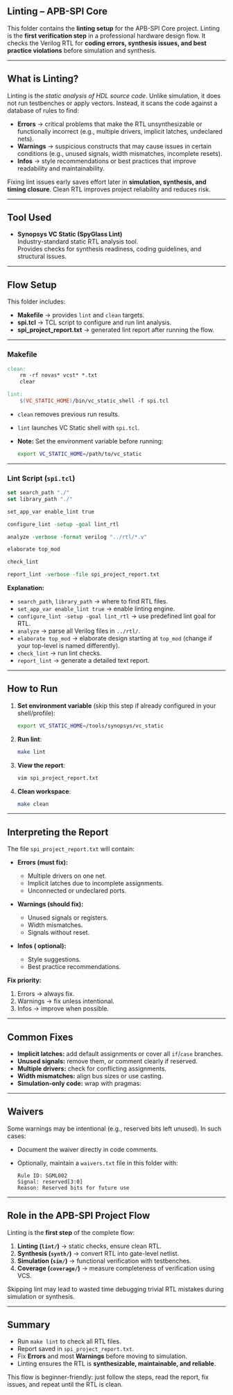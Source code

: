 ##  Linting – APB-SPI Core

This folder contains the **linting setup** for the APB-SPI Core project. Linting is the **first verification step** in a professional hardware design flow. It checks the Verilog RTL for **coding errors, synthesis issues, and best practice violations** before simulation and synthesis.

---

##  What is Linting?

Linting is the *static analysis of HDL source code*. Unlike simulation, it does not run testbenches or apply vectors. Instead, it scans the code against a database of rules to find:

- **Errors** → critical problems that make the RTL unsynthesizable or functionally incorrect (e.g., multiple drivers, implicit latches, undeclared nets).  
- **Warnings** → suspicious constructs that may cause issues in certain conditions (e.g., unused signals, width mismatches, incomplete resets).  
- **Infos** → style recommendations or best practices that improve readability and maintainability.

Fixing lint issues early saves effort later in **simulation, synthesis, and timing closure**. Clean RTL improves project reliability and reduces risk.

---

##  Tool Used

- **Synopsys VC Static (SpyGlass Lint)**  
  Industry-standard static RTL analysis tool.  
  Provides checks for synthesis readiness, coding guidelines, and structural issues.

---

##  Flow Setup

This folder includes:
- **Makefile** → provides `lint` and `clean` targets.  
- **spi.tcl** → TCL script to configure and run lint analysis.  
- **spi_project_report.txt** → generated lint report after running the flow.  

---

###  Makefile

```makefile
clean:
	rm -rf novas* vcst* *.txt
	clear

lint: 
	$(VC_STATIC_HOME)/bin/vc_static_shell -f spi.tcl
````

* `clean` removes previous run results.
* `lint` launches VC Static shell with `spi.tcl`.
* **Note:** Set the environment variable before running:

  ```bash
  export VC_STATIC_HOME=/path/to/vc_static
  ```

---

###  Lint Script (`spi.tcl`)

```tcl
set search_path "./"
set library_path "./"

set_app_var enable_lint true

configure_lint -setup -goal lint_rtl

analyze -verbose -format verilog "../rtl/*.v"

elaborate top_mod

check_lint

report_lint -verbose -file spi_project_report.txt
```

**Explanation:**

* `search_path`, `library_path` → where to find RTL files.
* `set_app_var enable_lint true` → enable linting engine.
* `configure_lint -setup -goal lint_rtl` → use predefined lint goal for RTL.
* `analyze` → parse all Verilog files in `../rtl/`.
* `elaborate top_mod` → elaborate design starting at `top_mod` (change if your top-level is named differently).
* `check_lint` → run lint checks.
* `report_lint` → generate a detailed text report.

---

##  How to Run

1. **Set environment variable** (skip this step if already configured in your shell/profile):

   ```bash
   export VC_STATIC_HOME=/tools/synopsys/vc_static
   ```

2. **Run lint**:

   ```bash
   make lint
   ```

3. **View the report**:

   ```bash
   vim spi_project_report.txt
   ```

4. **Clean workspace**:

   ```bash
   make clean
   ```

---

##  Interpreting the Report

The file `spi_project_report.txt` will contain:

* **Errors (must fix):**

  * Multiple drivers on one net.
  * Implicit latches due to incomplete assignments.
  * Unconnected or undeclared ports.

* **Warnings (should fix):**

  * Unused signals or registers.
  * Width mismatches.
  * Signals without reset.

* **Infos ( optional):**

  * Style suggestions.
  * Best practice recommendations.

**Fix priority:**

1. Errors → always fix.
2. Warnings → fix unless intentional.
3. Infos → improve when possible.

---

##  Common Fixes

* **Implicit latches:** add default assignments or cover all `if`/`case` branches.
* **Unused signals:** remove them, or comment clearly if reserved.
* **Multiple drivers:** check for conflicting assignments.
* **Width mismatches:** align bus sizes or use casting.
* **Simulation-only code:** wrap with pragmas:

---

##  Waivers

Some warnings may be intentional (e.g., reserved bits left unused). In such cases:

* Document the waiver directly in code comments.
* Optionally, maintain a `waivers.txt` file in this folder with:

  ```
  Rule ID: SGML002
  Signal: reserved[3:0]
  Reason: Reserved bits for future use
  ```

---

##  Role in the APB-SPI Project Flow

Linting is the **first step** of the complete flow:

1. **Linting (`lint/`)** → static checks, ensure clean RTL.
2. **Synthesis (`synth/`)** → convert RTL into gate-level netlist.
3. **Simulation (`sim/`)** → functional verification with testbenches.
4. **Coverage (`coverage/`)** → measure completeness of verification using VCS.


Skipping lint may lead to wasted time debugging trivial RTL mistakes during simulation or synthesis.

---

##  Summary

* Run `make lint` to check all RTL files.
* Report saved in `spi_project_report.txt`.
* Fix **Errors** and most **Warnings** before moving to simulation.
* Linting ensures the RTL is **synthesizable, maintainable, and reliable**.

This flow is beginner-friendly: just follow the steps, read the report, fix issues, and repeat until the RTL is clean.


